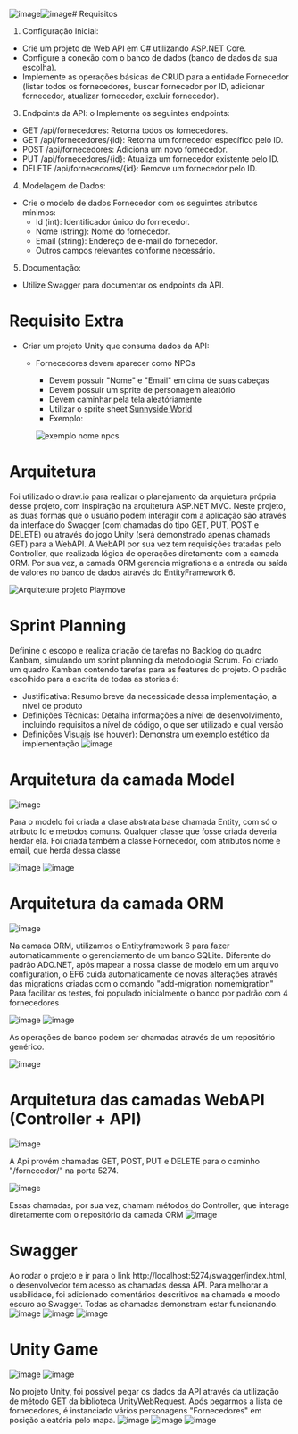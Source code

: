 ![image](https://github.com/user-attachments/assets/b7279dfb-8d5e-4941-9618-c2ed2efd8593)![image](https://github.com/user-attachments/assets/b98f98de-7d68-463b-a431-e06ab441a6fd)# Requisitos
1. Configuração Inicial:
- Crie um projeto de Web API em C# utilizando ASP.NET Core.
- Configure a conexão com o banco de dados (banco de dados da sua escolha).
- Implemente as operações básicas de CRUD para a entidade Fornecedor (listar todos os fornecedores, buscar fornecedor por ID, adicionar fornecedor, atualizar fornecedor, excluir fornecedor).

3. Endpoints da API:
o Implemente os seguintes endpoints:
- GET /api/fornecedores: Retorna todos os fornecedores.
- GET /api/fornecedores/{id}: Retorna um fornecedor específico pelo ID.
- POST /api/fornecedores: Adiciona um novo fornecedor.
- PUT /api/fornecedores/{id}: Atualiza um fornecedor existente pelo ID.
- DELETE /api/fornecedores/{id}: Remove um fornecedor pelo ID.

4. Modelagem de Dados:
- Crie o modelo de dados Fornecedor com os seguintes atributos mínimos:
  - Id (int): Identificador único do fornecedor.
  - Nome (string): Nome do fornecedor.
  - Email (string): Endereço de e-mail do fornecedor.
  - Outros campos relevantes conforme necessário.

5. Documentação:
- Utilize Swagger para documentar os endpoints da API.

# Requisito Extra
- Criar um projeto Unity que consuma dados da API:
  - Fornecedores devem aparecer como NPCs
    - Devem possuir "Nome" e "Email" em cima de suas cabeças
    - Devem possuir um sprite de personagem aleatório
    - Devem caminhar pela tela aleatóriamente
    - Utilizar o sprite sheet [Sunnyside World](https://danieldiggle.itch.io/sunnyside)
    - Exemplo:

    ![exemplo nome npcs](https://github.com/user-attachments/assets/7b1d395d-a03c-4906-9c89-556421586f4a)

# Arquitetura
Foi utilizado o draw.io para realizar o planejamento da arquietura própria desse projeto, com inspiração na arquitetura ASP.NET MVC.
Neste projeto, as duas formas que o usuário podem interagir com a aplicação são através da interface do Swagger (com chamadas do tipo GET, PUT, POST e DELETE) ou através do jogo Unity (será demonstrado apenas chamads GET) para a WebAPI.
A WebAPI por sua vez tem requisições tratadas pelo Controller, que realizada lógica de operações diretamente com a camada ORM.
Por sua vez, a camada ORM gerencia migrations e a entrada ou saída de valores no banco de dados através do EntityFramework 6.

![Arquiteture projeto Playmove](https://github.com/user-attachments/assets/fdb4a96d-c8d3-4ab0-b267-35dd6cce8378)



# Sprint Planning
Definine o escopo e realiza criação de tarefas no Backlog do quadro Kanbam, simulando um sprint planning da metodologia Scrum.
Foi criado um quadro Kamban contendo tarefas para as features do projeto. O padrão escolhido para a escrita de todas as stories é:
* Justificativa: Resumo breve da necessidade dessa implementação, a nível de produto
* Definições Técnicas: Detalha informações a nível de desenvolvimento, incluindo requisitos a nível de código, o que ser utilizado e qual versão
* Definições Visuais (se houver): Demonstra um exemplo estético da implementação 
![image](https://github.com/user-attachments/assets/73bd4ed6-64e6-485c-981f-3c022ef3b215)


# Arquitetura da camada Model
![image](https://github.com/user-attachments/assets/a0c7a214-82be-4eb8-914f-ca1c71321978)

Para o modelo foi criada a clase abstrata base chamada Entity, com só o atributo Id e metodos comuns. Qualquer classe que fosse criada deveria herdar ela.
Foi criada também a classe Fornecedor, com atributos nome e email, que herda dessa classe

![image](https://github.com/user-attachments/assets/90d2084a-bc5a-4f1b-acef-33b0ccd68d87)
![image](https://github.com/user-attachments/assets/fe3f877f-0c62-4d0b-89a3-1718cee8cb29)

# Arquitetura da camada ORM
![image](https://github.com/user-attachments/assets/2f36777f-8f99-415c-93e2-ee6e8dccc825)

Na camada ORM, utilizamos o Entityframework 6 para fazer automaticammente o gerenciamento de um banco SQLite. 
Diferente do padrão ADO.NET, após mapear a nossa classe de modelo em um arquivo configuration, o EF6 cuida automaticamente de novas alterações através das migrations criadas com o comando "add-migration nomemigration"
Para facilitar os testes, foi populado inicialmente o banco por padrão com 4 fornecedores

![image](https://github.com/user-attachments/assets/3337233a-065f-4c22-ba3e-21cbcca4eb4a)
![image](https://github.com/user-attachments/assets/9bc53951-d015-4899-953c-5ee7010da6f6)

As operações de banco podem ser chamadas através de um repositório genérico.

![image](https://github.com/user-attachments/assets/d0508fca-626d-41e2-99f0-143b9a0fe337)


# Arquitetura das camadas WebAPI (Controller + API)
![image](https://github.com/user-attachments/assets/216f96e3-4c3b-4fde-abbe-dd7853648f38)

A Api provém chamadas GET, POST, PUT e DELETE para o caminho "/fornecedor/" na porta 5274.

![image](https://github.com/user-attachments/assets/adc36754-9a5d-44d4-b248-b88be741ba66)

Essas chamadas, por sua vez, chamam métodos do Controller, que interage diretamente com o repositório da camada ORM
![image](https://github.com/user-attachments/assets/268f0ef8-dbb3-4c4c-851d-524f1c107cc8)


# Swagger
Ao rodar o projeto e ir para o link http://localhost:5274/swagger/index.html, o desenvolvedor tem acesso as chamadas dessa API. 
Para melhorar a usabilidade, foi adicionado comentários descritivos na chamada e moodo escuro ao Swagger. 
Todas as chamadas demonstram estar funcionando.
![image](https://github.com/user-attachments/assets/1d2594f8-ac02-4013-8012-0fca74cea8a5)
![image](https://github.com/user-attachments/assets/1fb14a2b-f304-40d9-84bb-383fc1400416)
![image](https://github.com/user-attachments/assets/5f5839c7-3049-4356-b41b-8d91c412d29d)


# Unity Game
![image](https://github.com/user-attachments/assets/a4f9c59c-0f73-4c54-b4b1-8838f55495e8)
![image](https://github.com/user-attachments/assets/c5c26c8a-4c28-490b-aaf8-468ea1a49f81)

No projeto Unity, foi possível pegar os dados da API através da utilização de método GET da biblioteca UnityWebRequest.
Após pegarmos a lista de fornecedores, é instanciado vários personagens "Fornecedores" em posição aleatória pelo mapa.
![image](https://github.com/user-attachments/assets/0a33c196-bb72-4407-bc1d-fe1cb9feffd2)
![image](https://github.com/user-attachments/assets/39cf53dc-3f8a-4d89-9dfc-3b2cb38e2075)
![image](https://github.com/user-attachments/assets/cc1d1dc8-2afe-4abb-808c-79b2eba42507)



